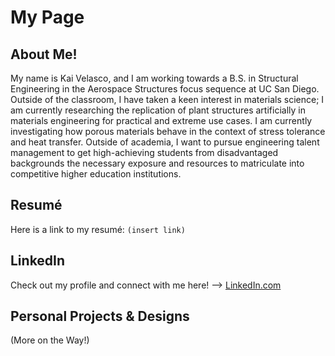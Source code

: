 # My Page
## About Me!
My name is Kai Velasco, and I am working towards a B.S. in Structural Engineering in the Aerospace Structures focus sequence at UC San Diego. Outside of the classroom, I have taken a keen interest in materials science; I am currently researching the replication of plant structures artificially in materials engineering for practical and extreme use cases. I am currently investigating how porous materials behave in the context of stress tolerance and heat transfer. Outside of academia, I want to pursue engineering talent management to get high-achieving students from disadvantaged backgrounds the necessary exposure and resources to matriculate into competitive higher education institutions.

## Resumé
Here is a link to my resumé: `(insert link)`

## LinkedIn
Check out my profile and connect with me here! --> [LinkedIn.com](https://www.linkedin.com/in/kai-velasco-874721281/)

## Personal Projects & Designs
(More on the Way!)



